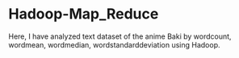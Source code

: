 # Hadoop-Map_Reduce
Here, I have analyzed text dataset of the anime Baki by wordcount, wordmean, wordmedian, wordstandarddeviation using Hadoop. 
